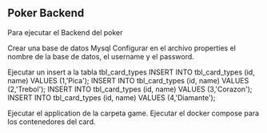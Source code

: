 ## Poker Backend

Para ejecutar el Backend del poker

Crear una base de datos Mysql 
Configurar en el archivo properties el nombre de la base de datos, el username y el password.

Ejecutar un insert a la tabla tbl_card_types
INSERT INTO tbl_card_types (id, name) VALUES (1,'Pica');
INSERT INTO tbl_card_types (id, name) VALUES (2,'Trebol');
INSERT INTO tbl_card_types (id, name) VALUES (3,'Corazon');
INSERT INTO tbl_card_types (id, name) VALUES (4,'Diamante');

Ejecutar el application de la carpeta game.
Ejecutar el docker compose para los contenedores del card.
